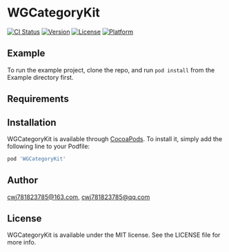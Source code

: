 # WGCategoryKit

[![CI Status](https://img.shields.io/travis/cwj781823785@163.com/WGCategoryKit.svg?style=flat)](https://travis-ci.org/cwj781823785@163.com/WGCategoryKit)
[![Version](https://img.shields.io/cocoapods/v/WGCategoryKit.svg?style=flat)](https://cocoapods.org/pods/WGCategoryKit)
[![License](https://img.shields.io/cocoapods/l/WGCategoryKit.svg?style=flat)](https://cocoapods.org/pods/WGCategoryKit)
[![Platform](https://img.shields.io/cocoapods/p/WGCategoryKit.svg?style=flat)](https://cocoapods.org/pods/WGCategoryKit)

## Example

To run the example project, clone the repo, and run `pod install` from the Example directory first.

## Requirements

## Installation

WGCategoryKit is available through [CocoaPods](https://cocoapods.org). To install
it, simply add the following line to your Podfile:

```ruby
pod 'WGCategoryKit'
```

## Author

cwj781823785@163.com, cwj781823785@qq.com

## License

WGCategoryKit is available under the MIT license. See the LICENSE file for more info.
